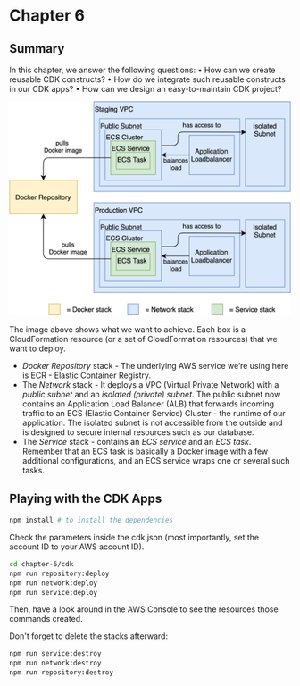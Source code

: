 # Chapter 6

## Summary

In this chapter, we answer the following questions:
• How can we create reusable CDK constructs?
• How do we integrate such reusable constructs in our CDK apps?
• How can we design an easy-to-maintain CDK project?

![1685569539412](image/README/1685569539412.png)

The image above shows what we want to achieve. Each box is a CloudFormation resource (or a set of CloudFormation resources) that we want to deploy.

* *Docker Repository* stack - The underlying AWS service we’re using here is ECR - Elastic Container Registry.
* The *Network* stack - It deploys a VPC (Virtual Private Network) with a *public subnet* and an *isolated (private) subnet*. The public subnet now contains an Application Load Balancer (ALB) that forwards incoming traffic to an ECS (Elastic Container Service) Cluster - the runtime of our application. The isolated subnet is not accessible from the outside and is designed to secure internal resources such as our database.
* The *Service* stack - contains an *ECS service* and an *ECS task*. Remember that an ECS task is basically a Docker image with a few additional configurations, and an ECS service wraps one or several such tasks.

## Playing with the CDK Apps

```bash
npm install # to install the dependencies
```

Check the parameters inside the cdk.json (most importantly, set the account ID to your AWS account ID).

```bash
cd chapter-6/cdk
npm run repository:deploy 
npm run network:deploy 
npm run service:deploy
```

Then, have a look around in the AWS Console to see the resources those
commands created.

Don't forget to delete the stacks afterward:

```bash
npm run service:destroy
npm run network:destroy
npm run repository:destroy
```
